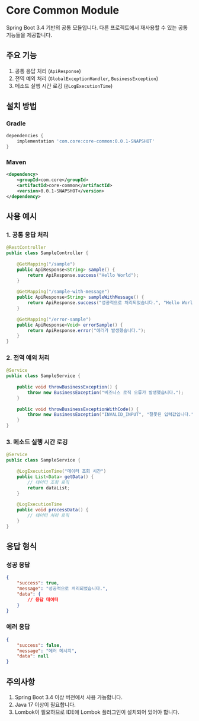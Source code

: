 # Core Common Module

Spring Boot 3.4 기반의 공통 모듈입니다. 다른 프로젝트에서 재사용할 수 있는 공통 기능들을 제공합니다.

## 주요 기능

1. 공통 응답 처리 (`ApiResponse`)
2. 전역 예외 처리 (`GlobalExceptionHandler`, `BusinessException`)
3. 메소드 실행 시간 로깅 (`@LogExecutionTime`)

## 설치 방법

### Gradle

```gradle
dependencies {
    implementation 'com.core:core-common:0.0.1-SNAPSHOT'
}
```

### Maven

```xml
<dependency>
    <groupId>com.core</groupId>
    <artifactId>core-common</artifactId>
    <version>0.0.1-SNAPSHOT</version>
</dependency>
```

## 사용 예시

### 1. 공통 응답 처리

```java
@RestController
public class SampleController {
    
    @GetMapping("/sample")
    public ApiResponse<String> sample() {
        return ApiResponse.success("Hello World");
    }
    
    @GetMapping("/sample-with-message")
    public ApiResponse<String> sampleWithMessage() {
        return ApiResponse.success("성공적으로 처리되었습니다.", "Hello World");
    }
    
    @GetMapping("/error-sample")
    public ApiResponse<Void> errorSample() {
        return ApiResponse.error("에러가 발생했습니다.");
    }
}
```

### 2. 전역 예외 처리

```java
@Service
public class SampleService {
    
    public void throwBusinessException() {
        throw new BusinessException("비즈니스 로직 오류가 발생했습니다.");
    }
    
    public void throwBusinessExceptionWithCode() {
        throw new BusinessException("INVALID_INPUT", "잘못된 입력값입니다.");
    }
}
```

### 3. 메소드 실행 시간 로깅

```java
@Service
public class SampleService {
    
    @LogExecutionTime("데이터 조회 시간")
    public List<Data> getData() {
        // 데이터 조회 로직
        return dataList;
    }
    
    @LogExecutionTime
    public void processData() {
        // 데이터 처리 로직
    }
}
```

## 응답 형식

### 성공 응답
```json
{
    "success": true,
    "message": "성공적으로 처리되었습니다.",
    "data": {
        // 응답 데이터
    }
}
```

### 에러 응답
```json
{
    "success": false,
    "message": "에러 메시지",
    "data": null
}
```

## 주의사항

1. Spring Boot 3.4 이상 버전에서 사용 가능합니다.
2. Java 17 이상이 필요합니다.
3. Lombok이 필요하므로 IDE에 Lombok 플러그인이 설치되어 있어야 합니다.
